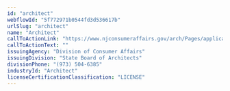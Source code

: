 ```yaml
---
id: "architect"
webflowId: "5f772971b0544fd3d536617b"
urlSlug: "architect"
name: "Architect"
callToActionLink: "https://www.njconsumeraffairs.gov/arch/Pages/applications.aspx"
callToActionText: ""
issuingAgency: "Division of Consumer Affairs"
issuingDivision: "State Board of Architects"
divisionPhone: "(973) 504-6385"
industryId: "Architect"
licenseCertificationClassification: "LICENSE"
---
```

